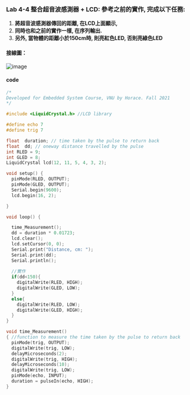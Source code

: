 ### Lab 4-4 整合超音波感測器 + LCD: 參考之前的實作, 完成以下任務:

1. **將超音波感測器傳回的距離, 在LCD上面顯示,** 
2. **同時也和之前的實作一樣, 在序列輸出.** 
3. **另外, 當物體的距離小於150cm時, 則亮紅色LED, 否則亮綠色LED**


#### 接線圖：
![image](https://user-images.githubusercontent.com/17948436/139269006-ed4fee86-4ff3-45a3-a1ab-1c118517aa75.png)


#### code
````c
/*
Developed for Embedded System Course, VNU by Horace. Fall 2021
*/

#include <LiquidCrystal.h> //LCD library

#define echo 7
#define trig 7

float  duration; // time taken by the pulse to return back
float  dd; // oneway distance travelled by the pulse
int RLED = 9;
int GLED = 8;
LiquidCrystal lcd(12, 11, 5, 4, 3, 2); 

void setup() {
  pinMode(RLED, OUTPUT);
  pinMode(GLED, OUTPUT);
  Serial.begin(9600);
  lcd.begin(16, 2);

}

void loop() { 

  time_Measurement();
  dd = duration * 0.01723;   
  lcd.clear();
  lcd.setCursor(0, 0);
  Serial.print("Distance, cm: ");
  Serial.print(dd);
  Serial.println();
  
  //實作
  if(dd<150){
    digitalWrite(RLED, HIGH);
    digitalWrite(GLED, LOW);
  }
  else{
    digitalWrite(RLED, LOW);
    digitalWrite(GLED, HIGH);
  }
}

void time_Measurement()
{ //function to measure the time taken by the pulse to return back
  pinMode(trig, OUTPUT);
  digitalWrite(trig, LOW);
  delayMicroseconds(2);  
  digitalWrite(trig, HIGH);
  delayMicroseconds(10);
  digitalWrite(trig, LOW);
  pinMode(echo, INPUT);  
  duration = pulseIn(echo, HIGH);
}
````

